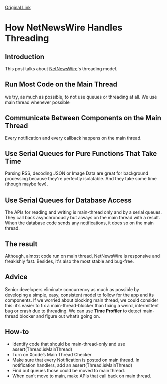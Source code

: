 [Original Link](https://inessential.com/2021/03/20/how_netnewswire_handles_threading)

# How NetNewsWire Handles Threading
## Introduction
This post talks about [NetNewsWire](https://netnewswire.com/)'s threading model.

## Run Most Code on the Main Thread
we try, as much as possible, to not use queues or threading at all. We use main thread whenever possible

## Communicate Between Components on the Main Thread
Every notification and every callback happens on the main thread.

## Use Serial Queues for Pure Functions That Take Time
Parsing RSS, decoding JSON or Image Data are great for background processing because they're perfectly isolatable. And they take some time (though maybe few).

## Use Serial Queues for Database Access
The APIs for reading and writing is main-thread only and by a serial queues. They call back asynchronously but always on the main thread with a result. When the database code sends any notifications, it does so on the main thread.

## The result
Although, almost code run on main thread, NetNewsWire is responsive and freakishly fast. Besides, it's also the most stable and bug-free.

## Advice
Senior developers eliminate concurrency as much as possible by developing a simple, easy, consistent model to follow for the app and its components.
If we worried about blocking main thread, we could consider this: it’s easier to fix a main-thread-blocker than fixing a weird, intermittent bug or crash due to threading.
We can use __Time Profiler__ to detect main-thread blocker and figure out what’s going on.

## How-to
* Identify code that should be main-thread-only and use assert(Thread.isMainThread)
* Turn on Xcode’s Main Thread Checker
* Make sure that every Notification is posted on main thread. In notification handlers, add an assert(Thread.isMainThread)
* Find out queues those could be moved to main thread.
* When can’t move to main, make APIs that call back on main thread.